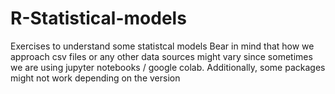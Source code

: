 # R-Statistical-models
Exercises to understand some statistcal models
Bear in mind that how we approach csv files or any other data sources might vary since sometimes we are using jupyter notebooks / google colab.
Additionally, some packages might not work depending on the version
